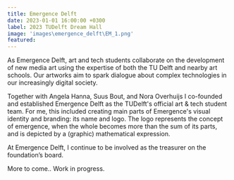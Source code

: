 ```yaml
---
title: Emergence Delft
date: 2023-01-01 16:00:00 +0300
label: 2023 TUDelft Dream Hall
image: 'images\emergence_delft\EM_1.png'
featured:
---
```


As Emergence Delft, art and tech students collaborate on the development of new media art using the expertise of both the TU Delft and nearby art schools. Our artworks aim to spark dialogue about complex technologies in our increasingly digital society.

Together with Angela Hanna, Suus Bout, and Nora Overhuijs I co-founded and established Emergence Delft as the TUDelft's official art & tech student team. For me, this included creating main parts of Emergence's visual identity and branding: its name and logo. The logo represents the concept of emergence, when the whole becomes more than the sum of its parts, and is depicted by a (graphic) mathematical expression.

At Emergence Delft, I continue to be involved as the treasurer on the foundation’s board.

More to come.. Work in progress.

<!-- <div class="gallery-box">
  <div class="gallery">
    <img src="/images/project-example-2.jpg" loading="lazy" alt="Project">
    <img src="/images/project-example-3.jpg" loading="lazy" alt="Project">
    <img src="/images/project-example-4.jpg" loading="lazy" alt="Project">
  </div>
  <em>Gallery / <a href="https://unsplash.com/" target="_blank">Unsplash</a></em>
</div>


![iPad](/images/project-example-1.jpg)
*Photo by [Balázs Kétyi](https://unsplash.com/@balazsketyi) on [Unsplash](https://unsplash.com/)* -->
